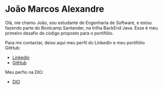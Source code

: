 
# João Marcos Alexandre

Olá, me chamo João, sou estudante de Engenharia de Software, e estou fazendo parte do Bootcamp Santander, na trilha BackEnd Java. Esse é meu primeiro desafio de código proposto para o portifólio.

Para me contactar, deixo aqui meu perfil do LinkedIn e meu portifólio GitHub:


 - [Linkedin](https://www.linkedin.com/in/joão-alexandre-30b382292/)
 - [GitHub](https://github.com/JoaoMarcosAlexandre/dio-lab-open-source)

Meu perfio na DIO:
 - [DIO](https://www.dio.me/users/alexandremjoao)

